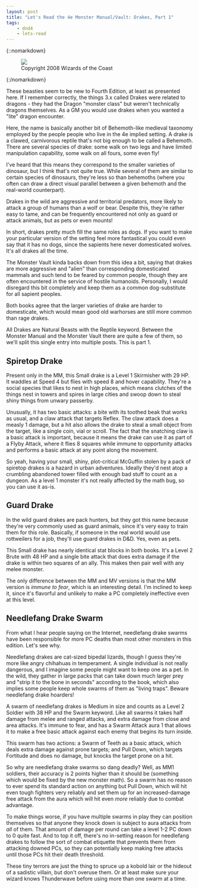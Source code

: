 ```yaml
---
layout: post
title: "Let's Read the 4e Monster Manual/Vault: Drakes, Part 1"
tags:
    - dnd4
    - lets-read
---
```


{::nomarkdown}
<figure class="center">
  <img src="{{ "/assets/wir-mm-4e-drakes-01.png" | absolute_url }}"/>
  <figcaption>
    Copyright 2008 Wizards of the Coast
  </figcaption>
</figure>
{:/nomarkdown}

These beasties seem to be new to Fourth Edition, at least as presented here. If
I remember correctly, the things 3.x called Drakes were related to dragons -
they had the Dragon "monster class" but weren't technically dragons
themselves. As a GM you would use drakes when you wanted a "lite" dragon
encounter.

Here, the name is basically another bit of Behemoth-like medieval taxonomy
employed by the people people who live in the 4e implied setting. A drake is a
clawed, carnivorous reptile that's not big enough to be called a Behemoth. There
are several species of drake: some walk on two legs and have limited
manipulation capability, some walk on all fours, some even fly!

I've heard that this means they correspond to the smaller varieties of dinosaur,
but I think that's not quite true. While several of them are similar to certain
species of dinosaurs, they're less so than behemoths (where you often can draw a
direct visual parallel between a given behemoth and the real-world counterpart).

Drakes in the wild are aggressive and territorial predators, more likely to
attack a group of humans than a wolf or bear. Despite this, they're rather easy
to tame, and can be frequently encountered not only as guard or attack animals,
but as pets or even mounts!

In short, drakes pretty much fill the same roles as dogs. If you want to make
your particular version of the setting feel more fantastical you could even say
that it has no dogs, since the sapients here never domesticated wolves. It's all
drakes all the time.

The Monster Vault kinda backs down from this idea a bit, saying that drakes are
more aggressive and "alien" than corresponding domesticated mammals and such
tend to be feared by common people, though they are often encountered in the
service of hostile humanoids. Personally, I would disregard this bit completely
and keep them as a common dog-substitute for all sapient peoples.

Both books agree that the larger varieties of drake are harder to domesticate,
which would mean good old warhorses are still more common than rage drakes.

All Drakes are Natural Beasts with the Reptile keyword. Between the Monster
Manual and the Monster Vault there are quite a few of them, so we'll split this
single entry into multiple posts. This is part 1.

## Spiretop Drake

Present only in the MM, this Small drake is a Level 1 Skirmisher with 29 HP. It
waddles at Speed 4 but flies with speed 8 and hover capability. They're a social
species that likes to nest in high places, which means clutches of the things
nest in towers and spires in large cities and swoop down to steal shiny things
from unwary passerby.

Unusually, it has two basic attacks: a bite with its toothed beak that works as
usual, and a claw attack that targets Reflex. The claw attack does a measly 1
damage, but a hit also allows the drake to steal a small object from the target,
like a single coin, vial or scroll. The fact that the snatching claw is a basic
attack is important, because it means the drake can use it as part of a Flyby
Attack, where it flies 8 squares while immune to opportunity attacks and
performs a basic attack at any point along the movement.

So yeah, having your small, shiny, plot-critical McGuffin stolen by a pack of
spiretop drakes is a hazard in urban adventures. Ideally they'd nest atop a
crumbling abandoned tower filled with enough bad stuff to count as a dungeon. As
a level 1 monster it's not really affected by the math bug, so you can use it
as-is.

## Guard Drake

In the wild guard drakes are pack hunters, but they got this name because
they're very commonly used as guard animals, since it's very easy to train them
for this role. Basically, if someone in the real world would use rottweilers for
a job, they'll use guard drakes in D&D. Yes, even as pets.

This Small drake has nearly identical stat blocks in both books. It's a Level 2
Brute with 48 HP and a single bite attack that does extra damage if the drake is
within two squares of an ally. This makes then pair well with any melee monster.

The only difference between the MM and MV versions is that the MM version is
_immune to fear_, which is an interesting detail. I'm inclined to keep it, since
it's flavorful and unlikely to make a PC completely ineffective even at this
level.

## Needlefang Drake Swarm

From what I hear people saying on the Internet, needlefang drake swarms have
been responsible for more PC deaths than most other monsters in this
edition. Let's see why.

Needlefang drakes are cat-sized bipedal lizards, though I guess they're more
like angry chihahuas in temperament. A single individual is not really
dangerous, and I imagine some people might want to keep one as a pet. In the
wild, they gather in large packs that can take down much larger prey and "strip
it to the bone in seconds" according to the book, which also implies some people
keep whole swarms of them as "living traps". Beware needlefang drake hoarders!

A swarm of needlefang drakes is Medium in size and counts as a Level 2 Soldier
with 38 HP and the Swarm keyword. Like all swarms it takes half damage from
melee and ranged attacks, and extra damage from close and area attacks. It's
immune to fear, and has a Swarm Attack aura 1 that allows it to make a free
basic attack against each enemy that begins its turn inside.

This swarm has two actions: a Swarm of Teeth as a basic attack, which deals
extra damage against prone targets; and Pull Down, which targets Fortitude and
does no damage, but knocks the target prone on a hit.

So why are needlefang drake swarms so dang deadly? Well, as MM1 soldiers, their
accuracy is 2 points higher than it should be (something which would be fixed by
the new monster math). So a swarm has no reason to ever spend its standard
action on anything but Pull Down, which will hit even tough fighters very
reliably and set them up for an increased-damage free attack from the aura
which will hit even _more_ reliably due to combat advantage.

To make things worse, if you have multiple swarms in play they can position
themselves so that anyone they knock down is subject to aura attacks from _all_
of them. That amount of damage per round can take a level 1-2 PC down to 0 quite
fast. And to top it off, there's no in-setting reason for needlefang drakes to
follow the sort of combat etiquette that prevents them from attacking downed
PCs, so they can potentially keep making free attacks until those PCs hit their
death threshold.

These tiny terrors are just the thing to spruce up a kobold lair or the hideout
of a sadistic villain, but don't overuse them. Or at least make sure your wizard
knows Thunderwave before using more than one swarm at a time.
